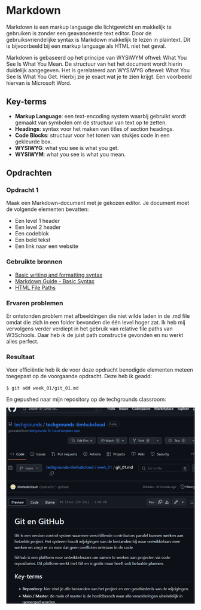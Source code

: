 # Markdown
Markdown is een markup language die lichtgewicht en makkelijk te gebruiken is zonder een geavanceerde text editor. Door de gebruiksvriendelijke syntax is Markdown makkelijk te lezen in plaintext. Dit is bijvoorbeeld bij een markup language als HTML niet het geval.

Markdown is gebaseerd op het principe van WYSIWYM oftwel: What You See Is What You Mean. De structuur van het het document wordt hierin duidelijk aangegeven. Het is gerelateerd aan WYSIWYG oftewel: What You See Is What You Get. Hierbij zie je exact wat je te zien krijgt. Een voorbeeld hiervan is Microsoft Word.

## Key-terms
- **Markup Language**: een text-encoding system waarbij gebruikt wordt gemaakt van symbolen om de structuur van text op te zetten.
- **Headings**: syntax voor het maken van titles of section headings.
- **Code Blocks**: structuur voor het tonen van stukjes code in een gekleurde box.
- **WYSIWYG**: what you see is what you get.
- **WYSIWYM**: what you see is what you mean.

## Opdrachten

### Opdracht 1
Maak een Markdown-document met je gekozen editor. Je document moet de volgende elementen bevatten:
- Een level 1 header
- Een level 2 header
- Een codeblok
- Een bold tekst
- Een link naar een website

### Gebruikte bronnen
- [Basic writing and formatting syntax](https://docs.github.com/en/get-started/writing-on-github/getting-started-with-writing-and-formatting-on-github/basic-writing-and-formatting-syntax)
- [Markdown Guide - Basic Syntax](https://www.markdownguide.org/basic-syntax/)
- [HTML File Paths](https://www.w3schools.com/html/html_filepaths.asp)

### Ervaren problemen
Er ontstonden problem met afbeeldingen die niet wilde laden in de .md file omdat die zich in een folder bevonden die één level hoger zat. Ik heb mij vervolgens verder verdiept in het gebruik van relative file paths van W3Schools. Daar heb ik de juist path constructie gevonden en nu werkt alles perfect.

### Resultaat

Voor efficiëntie heb ik de voor deze opdracht benodigde elementen meteen toegepast op de voorgaande opdracht. Deze heb ik geadd:

`$ git add week_01/git_01.md`

En gepushed naar mijn repository op de techgrounds classroom:

![Markdown voor opdracht 01](../00_includes/week_01_images/screen5.png)